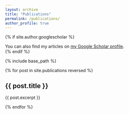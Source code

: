 ```yaml
---
layout: archive
title: "Publications"
permalink: /publications/
author_profile: true
---
```


{% if site.author.googlescholar %}
  <div class="wordwrap">You can also find my articles on <a href="{{ site.author.googlescholar }}" class="no-link">my Google Scholar profile</a>.</div>
{% endif %}

{% include base_path %}

<div class="publications-list">
  {% for post in site.publications reversed %}
    <div class="publication">
      <h2>{{ post.title }}</h2>
      <p>{{ post.excerpt }}</p>
    </div>
  {% endfor %}
</div>

<style>
.publications-list .publication h2 {
  pointer-events: none;
  cursor: default;
  text-decoration: none;
  color: inherit;
}
</style>

